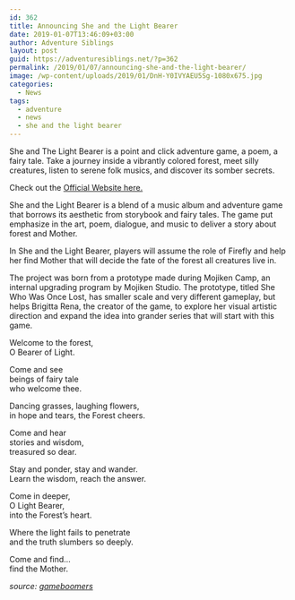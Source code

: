 ```yaml
---
id: 362
title: Announcing She and the Light Bearer
date: 2019-01-07T13:46:09+03:00
author: Adventure Siblings
layout: post
guid: https://adventuresiblings.net/?p=362
permalink: /2019/01/07/announcing-she-and-the-light-bearer/
image: /wp-content/uploads/2019/01/DnH-Y0IVYAEU5Sg-1080x675.jpg
categories:
  - News
tags:
  - adventure
  - news
  - she and the light bearer
---
```

She and The Light Bearer is a point and click adventure game, a poem, a fairy tale. Take a journey inside a vibrantly colored forest, meet silly creatures, listen to serene folk musics, and discover its somber secrets.

<!--more-->

<span class="embed-youtube" style="text-align:center; display: block;"></span>

Check out the <a href="http://www.togeproductions.com/project/she/" target="_blank" rel="nofollow noopener">Official Website here.</a>

She and the Light Bearer is a blend of a music album and adventure game that borrows its aesthetic from storybook and fairy tales. The game put emphasize in the art, poem, dialogue, and music to deliver a story about forest and Mother.

In She and the Light Bearer, players will assume the role of Firefly and help her find Mother that will decide the fate of the forest all creatures live in.

The project was born from a prototype made during Mojiken Camp, an internal upgrading program by Mojiken Studio. The prototype, titled She Who Was Once Lost, has smaller scale and very different gameplay, but helps Brigitta Rena, the creator of the game, to explore her visual artistic direction and expand the idea into grander series that will start with this game.

Welcome to the forest,  
O Bearer of Light.

Come and see  
beings of fairy tale  
who welcome thee.

Dancing grasses, laughing flowers,  
in hope and tears, the Forest cheers.

Come and hear  
stories and wisdom,  
treasured so dear.

Stay and ponder, stay and wander.  
Learn the wisdom, reach the answer.

Come in deeper,  
O Light Bearer,  
into the Forest&#8217;s heart.

Where the light fails to penetrate  
and the truth slumbers so deeply.

Come and find&#8230;  
find the Mother.

_source: <a href="http://www.gameboomers.com/forum/ubbthreads.php/topics/1173864/Announcing_She_and_the_Light_B#Post1173864" target="_blank" rel="noopener">gameboomers</a>_